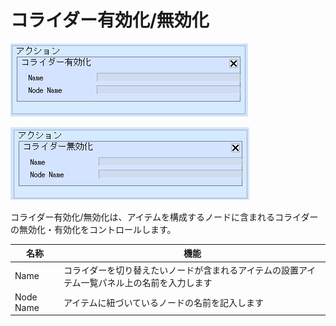 # コライダー有効化/無効化

![EnableCollider](img/EnableCollider.jpg)

![DisableCollider](img/DisableCollider.jpg)

コライダー有効化/無効化は、アイテムを構成するノードに含まれるコライダーの無効化・有効化をコントロールします。

| 名称 | 機能 |
| ---- | ---- |
| Name | コライダーを切り替えたいノードが含まれるアイテムの設置アイテム一覧パネル上の名前を入力します |
| Node Name | アイテムに紐づいているノードの名前を記入します |